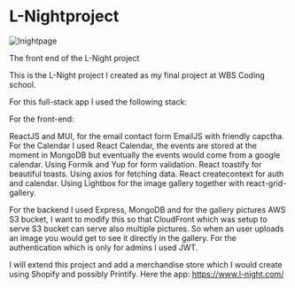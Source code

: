 # L-Nightproject

![lnightpage](https://user-images.githubusercontent.com/86847314/227710250-2ef21fbc-33a4-4082-9819-5735ec3b82c4.JPG)

The front end of the L-Night project

This is the L-Night project I created as my final project at WBS Coding school.

For this full-stack app I used the following stack:

For the front-end: 

ReactJS and MUI, for the email contact form EmailJS with friendly capctha.
For the Calendar I used React Calendar, the events are stored at the moment in MongoDB but eventually the events would come from a google calendar.
Using Formik and Yup for form validation. React toastify for beautiful toasts. Using axios for fetching data. React createcontext for auth and calendar.
Using Lightbox for the image gallery together with react-grid-gallery.

For the backend I used Express, MongoDB and for the gallery pictures AWS S3 bucket, I want to modify this so that CloudFront which was setup to serve S3 bucket can serve also multiple pictures. So when an user uploads an image you would get to see it directly in the gallery.
For the authentication which is only for admins I used JWT.

I will extend this project and add a merchandise store which I would create using Shopify and possibly Printify.
Here the app: https://www.l-night.com/
